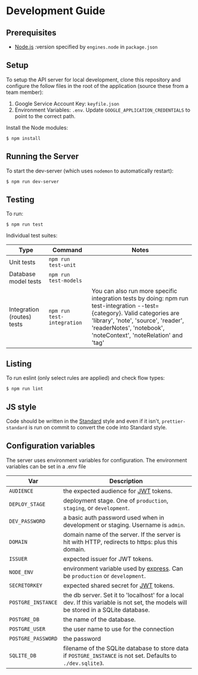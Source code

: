 # Development Guide

## Prerequisites

* [Node.js](https://nodejs.org/) :version specified by `engines.node` in `package.json`

## Setup

To setup the API server for local development, clone this repository and configure the follow
files in the root of the application (source these from a team member):

1. Google Service Account Key: `keyfile.json`
2. Environment Variables: `.env`. Update `GOOGLE_APPLICATION_CREDENTIALS` to point to the correct path.

Install the Node modules:

    $ npm install

## Running the Server

To start the dev-server (which uses `nodemon` to automatically restart):

    $ npm run dev-server

## Testing

To run:

    $ npm run test

Individual test suites:

|            Type            |          Command           |                                                                                                                 Notes                                                                                                                 |
| -------------------------- | -------------------------- | ------------------------------------------------------------------------------------------------------------------------------------------------------------------------------------------------------------------------------------- |
| Unit tests                 | `npm run test-unit`        |                                                                                                                                                                                                                                       |
| Database model tests       | `npm run test-models`      |                                                                                                                                                                                                                                       |
| Integration (routes) tests | `npm run test-integration` | You can also run more specific integration tests by doing: npm run test-integration --test={category}. Valid categories are 'library', 'note', 'source', 'reader', 'readerNotes', 'notebook', 'noteContext', 'noteRelation' and 'tag' |

## Listing

To run eslint (only select rules are applied) and check flow types:

    $ npm run lint

## JS style

Code should be written in the [Standard]() style and even if it isn't, `prettier-standard` is run on
commit to convert the code into Standard style.

## Configuration variables

The server uses environment variables for configuration. The environment variables can be set in a
.env file

| Var                | Description                                                                                                                        |
| ------------------ | ---------------------------------------------------------------------------------------------------------------------------------- |
| `AUDIENCE`         | the expected audience for [JWT](https://jwt.io) tokens.                                                                            |
| `DEPLOY_STAGE`     | deployment stage. One of `production`, `staging`, or `development`.                                                                |
| `DEV_PASSWORD`     | a basic auth password used when in development or staging. Username is `admin`.                                                    |
| `DOMAIN`           | domain name of the server. If the server is hit with HTTP, redirects to https: plus this domain.                                   |
| `ISSUER`           | expected issuer for JWT tokens.                                                                                                    |
| `NODE_ENV`         | environment variable used by [express](https://expressjs.com/). Can be `production` or `development`.                              |
| `SECRETORKEY`      | expected shared secret for [JWT](https://jwt.io) tokens.                                                                           |
| `POSTGRE_INSTANCE` | the db server. Set it to 'localhost' for a local dev. If this variable is not set, the models will be stored in a SQLite database. |
| `POSTGRE_DB`       | the name of the database.                                                                                                          |
| `POSTGRE_USER`     | the user name to use for the connection                                                                                            |
| `POSTGRE_PASSWORD` | the password                                                                                                                       |
| `SQLITE_DB`        | filename of the SQLite database to store data if `POSTGRE_INSTANCE` is not set. Defaults to `./dev.sqlite3`.                       |
